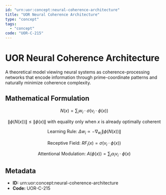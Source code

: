 ```yaml
---
id: "urn:uor:concept:neural-coherence-architecture"
title: "UOR Neural Coherence Architecture"
type: "concept"
tags:
  - "concept"
code: "UOR-C-215"
---
```


# UOR Neural Coherence Architecture

A theoretical model viewing neural systems as coherence-processing networks that encode information through prime-coordinate patterns and naturally minimize coherence complexity.

## Mathematical Formulation

$$
N(x) = \sum_i w_i \cdot \sigma(v_i \cdot \phi(x))
$$

$$
\|\phi(N(x))\| \leq \|\phi(x)\| \text{ with equality only when } x \text{ is already optimally coherent}
$$

$$
\text{Learning Rule: } \Delta w_i \propto -\nabla_{w_i}\|\phi(N(x))\|
$$

$$
\text{Receptive Field: } RF_i(x) = \sigma(v_i \cdot \phi(x))
$$

$$
\text{Attentional Modulation: } A(\phi(x)) = \sum_i \alpha_i v_i \cdot \phi(x)
$$

## Metadata

- **ID:** urn:uor:concept:neural-coherence-architecture
- **Code:** UOR-C-215

